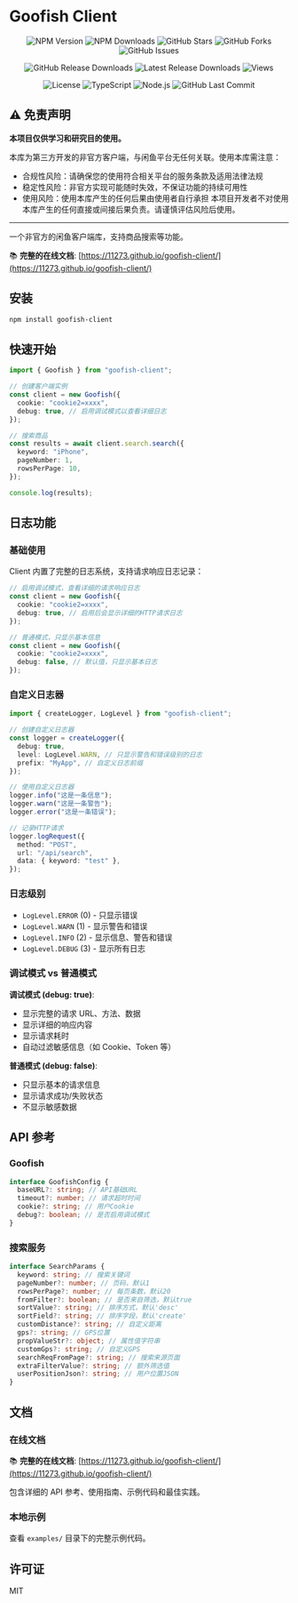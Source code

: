 # Goofish Client

<div align="center">

![NPM Version](https://img.shields.io/npm/v/goofish-client?style=flat-square&color=blue&label=npm) ![NPM Downloads](https://img.shields.io/npm/dm/goofish-client?style=flat-square&color=green&label=downloads) ![GitHub Stars](https://img.shields.io/github/stars/11273/goofish-client?style=flat-square&color=yellow&label=stars) ![GitHub Forks](https://img.shields.io/github/forks/11273/goofish-client?style=flat-square&color=blue&label=forks) ![GitHub Issues](https://img.shields.io/github/issues/11273/goofish-client?style=flat-square&color=red&label=issues)

![GitHub Release Downloads](https://img.shields.io/github/downloads/11273/goofish-client/total?style=flat-square&logo=github&color=blue) ![Latest Release Downloads](https://img.shields.io/github/downloads/11273/goofish-client/v1.0.1/total?style=flat-square&logo=github&color=green) ![Views](https://komarev.com/ghpvc/?username=11273-goofish-client-github&label=Views&color=brightgreen&style=flat-square)

![License](https://img.shields.io/github/license/11273/goofish-client?style=flat-square&color=brightgreen&label=license) ![TypeScript](https://img.shields.io/badge/TypeScript-007ACC?style=flat-square&logo=typescript&logoColor=white) ![Node.js](https://img.shields.io/badge/Node.js%2014%2B-43853d?style=flat-square&logo=node.js&logoColor=white) ![GitHub Last Commit](https://img.shields.io/github/last-commit/11273/goofish-client?style=flat-square&color=orange&label=last%20commit)

</div>

## ⚠️ 免责声明

**本项目仅供学习和研究目的使用。**

本库为第三方开发的非官方客户端，与闲鱼平台无任何关联。使用本库需注意：

- 合规性风险：请确保您的使用符合相关平台的服务条款及适用法律法规
- 稳定性风险：非官方实现可能随时失效，不保证功能的持续可用性
- 使用风险：使用本库产生的任何后果由使用者自行承担
  本项目开发者不对使用本库产生的任何直接或间接后果负责。请谨慎评估风险后使用。

---

一个非官方的闲鱼客户端库，支持商品搜索等功能。

📚 **完整的在线文档**: [https://11273.github.io/goofish-client/](https://11273.github.io/goofish-client/)

## 安装

```bash
npm install goofish-client
```

## 快速开始

```typescript
import { Goofish } from "goofish-client";

// 创建客户端实例
const client = new Goofish({
  cookie: "cookie2=xxxx",
  debug: true, // 启用调试模式以查看详细日志
});

// 搜索商品
const results = await client.search.search({
  keyword: "iPhone",
  pageNumber: 1,
  rowsPerPage: 10,
});

console.log(results);
```

## 日志功能

### 基础使用

Client 内置了完整的日志系统，支持请求响应日志记录：

```typescript
// 启用调试模式，查看详细的请求响应日志
const client = new Goofish({
  cookie: "cookie2=xxxx",
  debug: true, // 启用后会显示详细的HTTP请求日志
});

// 普通模式，只显示基本信息
const client = new Goofish({
  cookie: "cookie2=xxxx",
  debug: false, // 默认值，只显示基本日志
});
```

### 自定义日志器

```typescript
import { createLogger, LogLevel } from "goofish-client";

// 创建自定义日志器
const logger = createLogger({
  debug: true,
  level: LogLevel.WARN, // 只显示警告和错误级别的日志
  prefix: "MyApp", // 自定义日志前缀
});

// 使用自定义日志器
logger.info("这是一条信息");
logger.warn("这是一条警告");
logger.error("这是一条错误");

// 记录HTTP请求
logger.logRequest({
  method: "POST",
  url: "/api/search",
  data: { keyword: "test" },
});
```

### 日志级别

- `LogLevel.ERROR` (0) - 只显示错误
- `LogLevel.WARN` (1) - 显示警告和错误
- `LogLevel.INFO` (2) - 显示信息、警告和错误
- `LogLevel.DEBUG` (3) - 显示所有日志

### 调试模式 vs 普通模式

**调试模式 (debug: true)**:

- 显示完整的请求 URL、方法、数据
- 显示详细的响应内容
- 显示请求耗时
- 自动过滤敏感信息（如 Cookie、Token 等）

**普通模式 (debug: false)**:

- 只显示基本的请求信息
- 显示请求成功/失败状态
- 不显示敏感数据

## API 参考

### Goofish

```typescript
interface GoofishConfig {
  baseURL?: string; // API基础URL
  timeout?: number; // 请求超时时间
  cookie?: string; // 用户Cookie
  debug?: boolean; // 是否启用调试模式
}
```

### 搜索服务

```typescript
interface SearchParams {
  keyword: string; // 搜索关键词
  pageNumber?: number; // 页码，默认1
  rowsPerPage?: number; // 每页条数，默认20
  fromFilter?: boolean; // 是否来自筛选，默认true
  sortValue?: string; // 排序方式，默认'desc'
  sortField?: string; // 排序字段，默认'create'
  customDistance?: string; // 自定义距离
  gps?: string; // GPS位置
  propValueStr?: object; // 属性值字符串
  customGps?: string; // 自定义GPS
  searchReqFromPage?: string; // 搜索来源页面
  extraFilterValue?: string; // 额外筛选值
  userPositionJson?: string; // 用户位置JSON
}
```

## 文档

### 在线文档

📚 **完整的在线文档**: [https://11273.github.io/goofish-client/](https://11273.github.io/goofish-client/)

包含详细的 API 参考、使用指南、示例代码和最佳实践。

### 本地示例

查看 `examples/` 目录下的完整示例代码。

## 许可证

MIT

